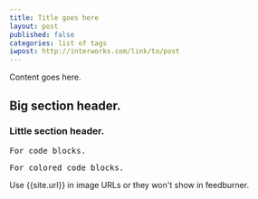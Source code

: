 ```yaml
---
title: Title goes here
layout: post
published: false
categories: list of tags
iwpost: http://interworks.com/link/to/post
---
```


Content goes here.

## Big section header.

### Little section header.

<pre>
For code blocks.
</pre>

<pre data-language="generic">
For colored code blocks.
</pre>

Use {{site.url}} in image URLs or they won't show in feedburner.